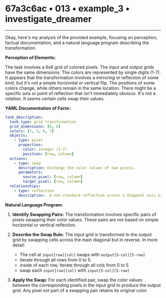 # 67a3c6ac • 013 • example_3 • investigate_dreamer

---
Okay, here's my analysis of the provided example, focusing on perception, factual documentation, and a natural language program describing the transformation.

**Perception of Elements:**

The task involves a 6x6 grid of colored pixels. The input and output grids have the same dimensions. The colors are represented by single digits (1-7). It appears that the transformation involves a mirroring or reflection of some kind, but it's not a simple horizontal or vertical flip. The positions of some colors change, while others remain in the same location. There might be a specific axis or point of reflection that isn't immediately obvious. It's not a rotation. It seems certain cells swap their values.

**YAML Documentation of Facts:**



```yaml
task_description:
  task_type: grid transformation
  grid_dimensions: [6, 6]
  colors: [1, 2, 6, 7]
  objects:
    - type: pixel
      properties:
        color: integer (1-7)
        position: [row, column]
  actions:
    - type: swap
      description: Exchange the color values of two pixels.
      parameters:
        source_pixel: [row, column]
        target_pixel: [row, column]
  relationships:
    - type: reflection
      description:  A non-standard reflection across a diagonal axis or point, defined by the observed swaps.
```



**Natural Language Program:**

1.  **Identify Swapping Pairs:** The transformation involves specific pairs of pixels swapping their color values. These pairs are not based on simple horizontal or vertical reflection.

2.  **Describe the Swap Rule:** The input grid is transformed to the output grid by swapping cells across the main diagonal but in reverse.
    In more detail:
    - The cell at `input[row][col]` swaps with `output[5-col][5-row]`
    - iterate through all rows from 0 to 5.
    - inside of each row, iterate through all cols from 0 to 5
    - swap each `input[row][col]` with `input[5-col][5-row]`

3.  **Apply the Swap:** For each identified pair, swap the color values between the corresponding pixels in the input grid to produce the output grid. Any pixel not part of a swapping pair retains its original color.

